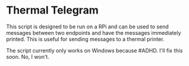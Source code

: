 # Thermal Telegram

This script is designed to be run on a RPi and can be used to send messages between two endpoints and have the messages immediately printed. This is useful for sending messages to a thermal printer.

The script currently only works on Windows because #ADHD. I'll fix this soon. No, I won't. 